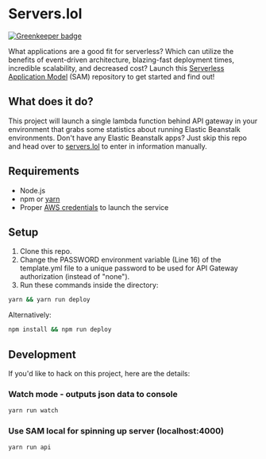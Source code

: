 # Servers.lol

[![Greenkeeper badge](https://badges.greenkeeper.io/iopipe/servers.lol.svg)](https://greenkeeper.io/)

What applications are a good fit for serverless? Which can utilize the benefits of event-driven architecture, blazing-fast deployment times, incredible scalability, and decreased cost? Launch this [Serverless Application Model](https://github.com/awslabs/serverless-application-model) (SAM) repository to get started and find out!

## What does it do?

This project will launch a single lambda function behind API gateway in your environment that grabs some statistics about running Elastic Beanstalk environments. Don't have any Elastic Beanstalk apps? Just skip this repo and head over to [servers.lol](https://servers.lol) to enter in information manually.

## Requirements

- Node.js
- npm or [yarn](https://yarnpkg.com/en/docs/install)
- Proper [AWS credentials](http://docs.aws.amazon.com/cli/latest/userguide/cli-chap-getting-started.html) to launch the service

## Setup

1. Clone this repo.
2. Change the PASSWORD environment variable (Line 16) of the template.yml file to a unique password to be used for API Gateway authorization (instead of "none").
3. Run these commands inside the directory:

```bash
yarn && yarn run deploy
```

Alternatively:

```bash
npm install && npm run deploy
```

## Development

If you'd like to hack on this project, here are the details:

### Watch mode - outputs json data to console

```bash
yarn run watch
```

### Use SAM local for spinning up server (localhost:4000)

```bash
yarn run api
```
